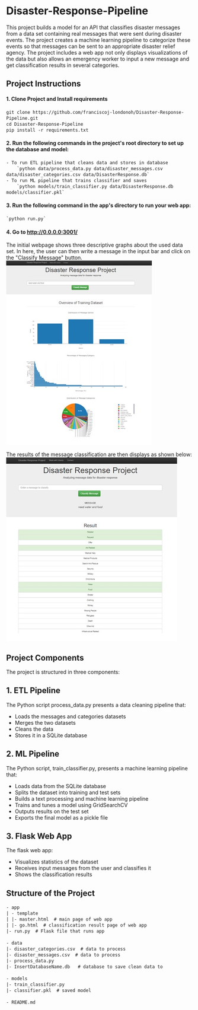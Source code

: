 # Disaster-Response-Pipeline
This project builds a model for an API that classifies disaster messages from a data set containing real messages that were sent during disaster events. The project creates a machine learning pipeline to categorize these events so that messages can be sent to an appropriate disaster relief agency. The project includes a web app not only displays visualizations of the data but also allows an emergency worker to input a new message and get classification results in several categories. 


## Project Instructions
#### 1. Clone Project and Install requirements 
```
git clone https://github.com/franciscoj-londonoh/Disaster-Response-Pipeline.git
cd Disaster-Response-Pipeline
pip install -r requirements.txt
```

#### 2. Run the following commands in the project's root directory to set up the database and model:

    - To run ETL pipeline that cleans data and stores in database
        `python data/process_data.py data/disaster_messages.csv data/disaster_categories.csv data/DisasterResponse.db`
    - To run ML pipeline that trains classifier and saves
        `python models/train_classifier.py data/DisasterResponse.db models/classifier.pkl`

#### 3. Run the following command in the app's directory to run your web app:
    `python run.py`

#### 4. Go to http://0.0.0.0:3001/
The initial webpage shows three descriptive graphs about the used data set. In here, the user can then write a message in the input bar and click on the "Classify Message" button.
![Web1](https://github.com/franciscoj-londonoh/Disaster-Response-Pipeline/blob/main/Images/Web1.jpg)

The results of the message classification are then displays as shown below: 
![Web2](https://github.com/franciscoj-londonoh/Disaster-Response-Pipeline/blob/main/Images/Web2.jpg)

## Project Components
The project is structured in three components:

## 1. ETL Pipeline
The Python script process_data.py presents a data cleaning pipeline that:

* Loads the messages and categories datasets
* Merges the two datasets
* Cleans the data
* Stores it in a SQLite database

## 2. ML Pipeline
The Python script, train_classifier.py, presents a machine learning pipeline that:

* Loads data from the SQLite database
* Splits the dataset into training and test sets
* Builds a text processing and machine learning pipeline
* Trains and tunes a model using GridSearchCV
* Outputs results on the test set
* Exports the final model as a pickle file

## 3. Flask Web App
The flask web app:

* Visualizes statistics of the dataset
* Receives input messages from the user and classifies it
* Shows the classification results

## Structure of the Project

```
- app
| - template
| |- master.html  # main page of web app
| |- go.html  # classification result page of web app
|- run.py  # Flask file that runs app

- data
|- disaster_categories.csv  # data to process 
|- disaster_messages.csv  # data to process
|- process_data.py
|- InsertDatabaseName.db   # database to save clean data to

- models
|- train_classifier.py
|- classifier.pkl  # saved model 

- README.md
```
